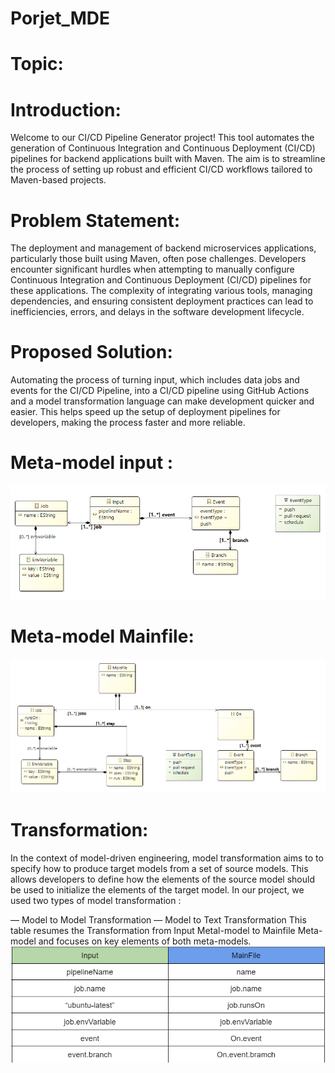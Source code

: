 # Porjet_MDE
# Topic:

# Introduction:
Welcome to our CI/CD Pipeline Generator project! This tool automates the generation of Continuous Integration and Continuous Deployment (CI/CD) pipelines for backend applications built with Maven. The aim is to streamline the process of setting up robust and efficient CI/CD workflows tailored to Maven-based projects.
# Problem Statement:
The deployment and management of backend microservices applications, particularly those built using Maven, often pose challenges. Developers encounter significant hurdles when attempting to manually configure Continuous Integration and Continuous Deployment (CI/CD) pipelines for these applications. The complexity of integrating various tools, managing dependencies, and ensuring consistent deployment practices can lead to inefficiencies, errors, and delays in the software development lifecycle.
# Proposed Solution:
Automating the process of turning input, which includes data jobs and events for the CI/CD Pipeline, into a CI/CD pipeline using GitHub Actions and a model transformation language can make development quicker and easier. This helps speed up the setup of deployment pipelines for developers, making the process faster and more reliable.

# Meta-model input : 
![image](https://github.com/DEVhaitam/Porjet_MDE/blob/main/Imgs/DiagramInput.png)

# Meta-model Mainfile:
![image](https://github.com/DEVhaitam/Porjet_MDE/blob/main/Imgs/Output.png)
# Transformation:
In the context of model-driven engineering, model transformation aims
to to specify how to produce target models from a set of source models. This
allows developers to define how the elements of the source model should be used
to initialize the elements of the target model. In our project, we used two types
of model transformation :

— Model to Model Transformation
— Model to Text Transformation
This table resumes the Transformation from Input Metal-model to Mainfile Meta-model and focuses on key elements of both meta-models.
![image](https://github.com/DEVhaitam/Porjet_MDE/blob/main/Imgs/trans.png)


